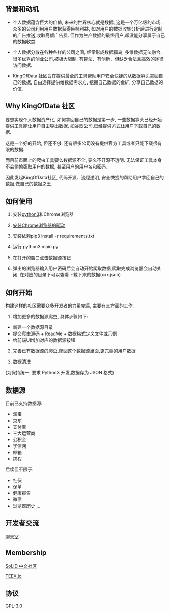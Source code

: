 ## 背景和动机

- 个人数据蕴含巨大的价值, 未来的世界核心就是数据, 这是一个万亿级的市场. 众多的公司利用用户数据获得巨额利益, 如对用户的数据收集分析后进行定制的广告推送,收取高额广告费. 但作为生产数据的最终用户,却没能分享属于自己的数据收益.

- 个人数据分散在各种各样的公司之间, 经常形成数据孤岛, 多维数据无法融合. 很多优秀的创业公司,被极大限制. 有算法、有创新，但缺乏合法且高效的途径访问数据.

- KingOfData 社区旨在提供最全的工具帮助用户安全快捷的从数据寡头拿回自己的数据, 自由选择提供给数据需求方, 挖掘自己数据的金矿, 分享自己数据的价值.

## Why KingOfData 社区

要想实现个人数据资产化, 如何拿回自己的数据是第一步, 一些数据寡头已经开始提供工具能让用户自由导出数据, 如谷歌公司,已经提供方式让用户[下载](https://support.google.com/accounts/answer/3024190?hl=en)自己的数据.

这是一个好的开始, 但还不够, 还有很多公司没有提供官方工具或者只能下载很有限的数据.

而目前市面上的爬虫工具要么数据源不全, 要么不开源不透明. 无法保证工具本身不会偷偷窃取用户的数据, 甚至用户的用户名和密码.

因此发起KingOfData社区, 代码开源、流程透明, 安全快捷的帮助用户拿回自己的数据,做自己的数据之王.

## 如何使用
1. 安装[python3](https://www.python.org/downloads/)和Chrome浏览器

2. [安装Chrome浏览器的驱动](http://chromedriver.storage.googleapis.com/index.html)

3. 安装依赖pip3 install -r requirements.txt

4. 运行 python3 main.py

5. 在打开的窗口点击数据源按钮

6. 弹出的浏览器输入用户密码后会自动开始爬取数据,爬取完成浏览器会自动关闭.
   在对应的目录下可以查看下载下来的数据(xxx.json)

## 如何开始
构建这样的社区需要众多开发者的力量完善, 主要有三方面的工作:
1. 增加更多的数据源爬虫, 具体步骤如下:
  - 新建一个数据源目录
  - 提交爬虫源码 + ReadMe + 数据格式定义文件或示例
  - 给前端UI增加对应的数据源按钮

2. 完善已有数据源的爬虫,爬回这个数据源里面,更完善的用户数据

3. 数据清洗

(为保持统一, 要求 Python3 开发,数据存为 JSON 格式)

## 数据源
目前已支持数据源:
- 淘宝
- 京东
- 支付宝
- 三大运营商
- 公积金
- 学信网
- 邮箱
- 携程

后续但不限于:
- 社保
- 保单
- 健康报告
- 微信
- 浏览器历史
...

## 开发者交流
[聊天室](https://gitter.im/King_Of_Data/community)

## Membership
[SoLiD 中文社区](https://learnsolid.cn/)

[TEEX.io](https://teex.io)

## 协议
GPL-3.0

